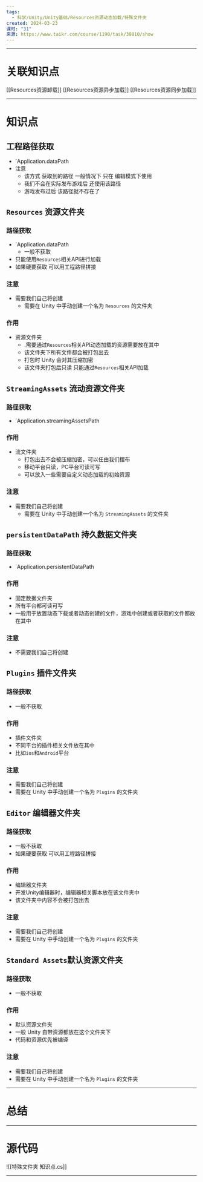 ```yaml
---
tags:
  - 科学/Unity/Unity基础/Resources资源动态加载/特殊文件夹
created: 2024-03-23
课时: "31"
来源: https://www.taikr.com/course/1190/task/38810/show
---
```


---
# 关联知识点

[[Resources资源卸载]] [[Resources资源异步加载]] [[Resources资源同步加载]]

---
# 知识点

## 工程路径获取

- `Application.dataPath
- 注意
	- 该方式 获取到的路径 一般情况下 只在 编辑模式下使用
	- 我们不会在实际发布游戏后 还使用该路径
	- 游戏发布过后 该路径就不存在了
## `Resources` 资源文件夹

### 路径获取

- `Application.dataPath
	- 一般不获取
- 只能使用`Resources`相关API进行加载
- 如果硬要获取 可以用工程路径拼接
### 注意

- 需要我们自己将创建
	- 需要在 Unity 中手动创建一个名为 `Resources` 的文件夹
### 作用

- 资源文件夹
	- .需要通过`Resources`相关API动态加载的资源需要放在其中
	- 该文件夹下所有文件都会被打包出去
	- 打包时 Unity 会对其压缩加密
	- 该文件夹打包后只读 只能通过`Resources`相关API加载
## `StreamingAssets` 流动资源文件夹

### 路径获取

- `Application.streamingAssetsPath
### 作用

- 流文件夹
	- 打包出去不会被压缩加密，可以任由我们摆布
	- 移动平台只读，PC平台可读可写
	- 可以放入一些需要自定义动态加载的初始资源
### 注意

- 需要我们自己将创建
	- 需要在 Unity 中手动创建一个名为 `StreamingAssets` 的文件夹
## `persistentDataPath` 持久数据文件夹

### 路径获取

- `Application.persistentDataPath
### 作用

- 固定数据文件夹
- 所有平台都可读可写
- 一般用于放置动态下载或者动态创建的文件，游戏中创建或者获取的文件都放在其中
### 注意

- 不需要我们自己将创建
## `Plugins` 插件文件夹

### 路径获取

- 一般不获取
### 作用

- 插件文件夹
- 不同平台的插件相关文件放在其中
- 比如`ios`和`Android`平台
### 注意

- 需要我们自己将创建
- 需要在 Unity 中手动创建一个名为 `Plugins`  的文件夹
## `Editor` 编辑器文件夹

### 路径获取

- 一般不获取
- 如果硬要获取 可以用工程路径拼接
### 作用

- 编辑器文件夹
- 开发Unity编辑器时，编辑器相关脚本放在该文件夹中
- 该文件夹中内容不会被打包出去
### 注意

- 需要我们自己将创建
- 需要在 Unity 中手动创建一个名为 `Plugins`  的文件夹
## `Standard Assets`默认资源文件夹 
### 路径获取

- 一般不获取
### 作用

- 默认资源文件夹
- 一般 Unity 自带资源都放在这个文件夹下
- 代码和资源优先被编译
### 注意

- 需要我们自己将创建
- 需要在 Unity 中手动创建一个名为 `Plugins`  的文件夹

---
# 总结



---
# 源代码

![[特殊文件夹 知识点.cs]]

---
 


